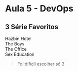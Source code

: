 # Aula 5 - DevOps

## 3 Série Favoritos
Hazbin Hotel <br>
The Boys <br>
The Office <br>
Sex Education   

> Foi difícil escolher só 3

